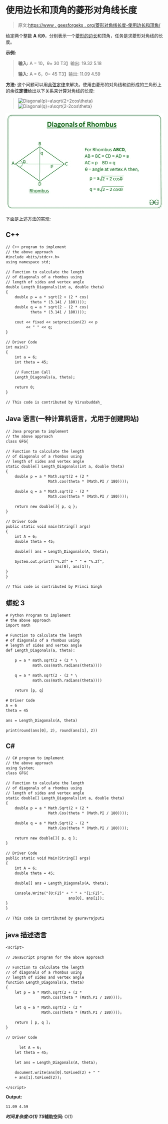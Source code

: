 # 使用边长和顶角的菱形对角线长度

> 原文:[https://www . geesforgeks . org/菱形对角线长度-使用边长和顶角/](https://www.geeksforgeeks.org/length-of-diagonals-of-a-rhombus-using-length-of-side-and-vertex-angle/)

给定两个整数 **A** 和**θ**，分别表示一个[菱形的边长](https://en.wikipedia.org/wiki/Rhombus)和顶角，任务是求菱形对角线的长度。

**示例:**

> **输入:** A = 10，θ= 30
> T3】输出: 19.32 5.18
> 
> **输入:** A = 6，θ= 45
> T3】输出: 11.09 4.59

**方法:**
这个问题可以用[余弦定律](https://en.wikipedia.org/wiki/Law_of_cosines)来解决。使用由菱形的对角线和边形成的三角形上的余弦**定律**给出以下关系来计算对角线的长度:

> ![Diagonal(p)=a\sqrt{2+2cos\theta}          ](img/91bfce1fd18295345f001edc9a37c434.png "Rendered by QuickLaTeX.com")
> ![Diagonal(q)=a\sqrt{2-2cos\theta}         ](img/881e07c5c0747618305f48e4ad3eeee7.png "Rendered by QuickLaTeX.com")

[![](img/9c3dd9355f1bae60b4c1c73e652a8fbc.png)](https://media.geeksforgeeks.org/wp-content/uploads/20200815120907/AreaofRhombus-660x406.jpg)

下面是上述方法的实现:

## C++

```
// C++ program to implement
// the above approach
#include <bits/stdc++.h>
using namespace std;

// Function to calculate the length
// of diagonals of a rhombus using
// length of sides and vertex angle
double Length_Diagonals(int a, double theta)
{
    double p = a * sqrt(2 + (2 * cos(
           theta * (3.141 / 180))));
    double q = a * sqrt(2 - (2 * cos(
           theta * (3.141 / 180))));

    cout << fixed << setprecision(2) << p
         << " " << q;
}

// Driver Code
int main()
{
    int a = 6;
    int theta = 45;

    // Function Call
    Length_Diagonals(a, theta);

    return 0;
}

// This code is contributed by Virusbuddah_
```

## Java 语言(一种计算机语言，尤用于创建网站)

```
// Java program to implement
// the above approach
class GFG{

// Function to calculate the length
// of diagonals of a rhombus using
// length of sides and vertex angle
static double[] Length_Diagonals(int a, double theta)
{
    double p = a * Math.sqrt(2 + (2 *
                   Math.cos(theta * (Math.PI / 180))));

    double q = a * Math.sqrt(2 - (2 *
                   Math.cos(theta * (Math.PI / 180))));

    return new double[]{ p, q };
}

// Driver Code
public static void main(String[] args)
{
    int A = 6;
    double theta = 45;

    double[] ans = Length_Diagonals(A, theta);

    System.out.printf("%.2f" + " " + "%.2f",
                      ans[0], ans[1]);
}
}

// This code is contributed by Princi Singh
```

## 蟒蛇 3

```
# Python Program to implement
# the above approach
import math

# Function to calculate the length
# of diagonals of a rhombus using
# length of sides and vertex angle
def Length_Diagonals(a, theta):

    p = a * math.sqrt(2 + (2 * \
            math.cos(math.radians(theta))))

    q = a * math.sqrt(2 - (2 * \
            math.cos(math.radians(theta))))

    return [p, q]

# Driver Code
A = 6
theta = 45

ans = Length_Diagonals(A, theta)

print(round(ans[0], 2), round(ans[1], 2))
```

## C#

```
// C# program to implement
// the above approach
using System;
class GFG{

// Function to calculate the length
// of diagonals of a rhombus using
// length of sides and vertex angle
static double[] Length_Diagonals(int a, double theta)
{
    double p = a * Math.Sqrt(2 + (2 *
                   Math.Cos(theta * (Math.PI / 180))));

    double q = a * Math.Sqrt(2 - (2 *
                   Math.Cos(theta * (Math.PI / 180))));

    return new double[]{ p, q };
}

// Driver Code
public static void Main(String[] args)
{
    int A = 6;
    double theta = 45;

    double[] ans = Length_Diagonals(A, theta);

    Console.Write("{0:F2}" + " " + "{1:F2}",
                            ans[0], ans[1]);
}
}

// This code is contributed by gauravrajput1
```

## java 描述语言

```
<script>

// JavaScript program for the above approach

// Function to calculate the length
// of diagonals of a rhombus using
// length of sides and vertex angle
function Length_Diagonals(a, theta)
{
    let p = a * Math.sqrt(2 + (2 *
                Math.cos(theta * (Math.PI / 180))));

    let q = a * Math.sqrt(2 - (2 *
                Math.cos(theta * (Math.PI / 180))));

    return [ p, q ];
}

// Driver Code

      let A = 6;
    let theta = 45;

    let ans = Length_Diagonals(A, theta);

    document.write(ans[0].toFixed(2) + " "
    + ans[1].toFixed(2));

</script>
```

**Output:** 

```
11.09 4.59
```

***时间复杂度:**O(1)*
T5**辅助空间:** O(1)